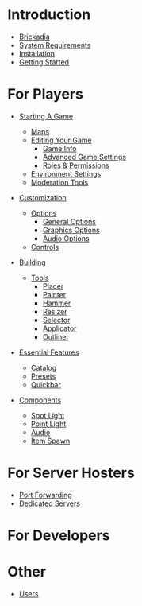 # Introduction

- [Brickadia](./brickadia.md)
- [System Requirements](./system_requirements.md)
- [Installation](./installation.md)
- [Getting Started]()

# For Players
- [Starting A Game]()
  - [Maps](chapter_1/maps.md)
  - [Editing Your Game](chapter_1/server_editing.md)
      - [Game Info](chapter_1/server_editing/server_info.md)
      - [Advanced Game Settings](chapter_1/server_editing/advanced_server_settings.md)
      - [Roles & Permissions](chapter_1/server_editing/roles.md)
  - [Environment Settings]()
  - [Moderation Tools]()

- [Customization]()
  - [Options]()
    - [General Options]()
    - [Graphics Options]()
    - [Audio Options]()
  - [Controls]()

- [Building](chapter_2/chapter_2.md)
  - [Tools](chapter_2/tools.md)
    - [Placer](chapter_2/tools/placer.md)
    - [Painter](chapter_2/tools/painter.md)
    - [Hammer](chapter_2/tools/hammer.md)
    - [Resizer](chapter_2/tools/resizer.md)
    - [Selector](chapter_2/tools/selector.md)
    - [Applicator](chapter_2/tools/applicator.md)
    - [Outliner](chapter_2/tools/outliner.md)

- [Essential Features](chapter_3/chapter_3.md)
  - [Catalog](chapter_3/catalog.md)
  - [Presets](chapter_3/presets.md)
  - [Quickbar](chapter_3/quickbar.md)

- [Components](chapter_4/chapter_4.md)
  - [Spot Light](chapter_4/spot_light.md)
  - [Point Light](chapter_4/point_light.md)
  - [Audio](chapter_4/audio.md)
  - [Item Spawn](chapter_4/item_spawn.md)

# For Server Hosters
- [Port Forwarding]()
- [Dedicated Servers]()

# For Developers

# Other
- [Users](./users.md)